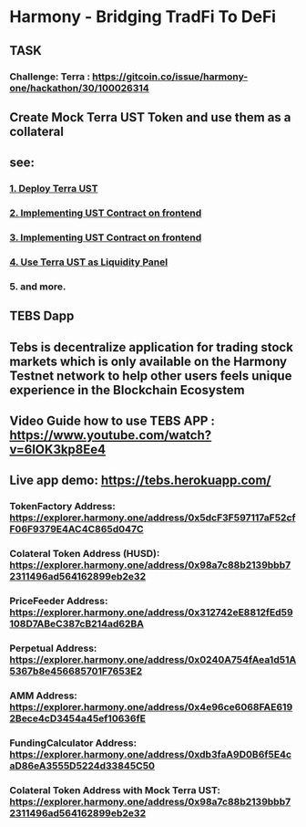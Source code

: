 
# Harmony - Bridging TradFi To DeFi

## TASK 
### Challenge: Terra : https://gitcoin.co/issue/harmony-one/hackathon/30/100026314

## **Create Mock Terra UST Token and use them as a collateral**

## see: 

### [1. Deploy Terra UST](https://github.com/FortEVE-Team/harmony-hack/blob/9df9282ea76b33c9194cc40cbfafb97d1e0ad6d8/contracts/migrations/2_deploy_contracts.js#L25)

### [2. Implementing UST Contract on frontend](https://github.com/FortEVE-Team/harmony-hack/blob/9df9282ea76b33c9194cc40cbfafb97d1e0ad6d8/frontend/src/hooks/useContracts.js#L17)

### [3. Implementing UST Contract on frontend](https://github.com/FortEVE-Team/harmony-hack/blob/9df9282ea76b33c9194cc40cbfafb97d1e0ad6d8/frontend/src/hooks/useERC20.js#L11)

### [4. Use Terra UST as Liquidity Panel](https://github.com/FortEVE-Team/harmony-hack/blob/9df9282ea76b33c9194cc40cbfafb97d1e0ad6d8/frontend/src/components/Trade/LiquidityPanel.js#L53)

### 5. and more.


## **TEBS Dapp**
## Tebs is decentralize application for trading stock markets which is only available on the Harmony Testnet network to help other users feels unique experience in the Blockchain Ecosystem


## Video Guide how to use TEBS APP : https://www.youtube.com/watch?v=6lOK3kp8Ee4


## Live app demo: https://tebs.herokuapp.com/


### **TokenFactory Address:** https://explorer.harmony.one/address/0x5dcF3F597117aF52cfF06F9379E4AC4C865d047C


### **Colateral Token Address (HUSD):** https://explorer.harmony.one/address/0x98a7c88b2139bbb72311496ad564162899eb2e32


### **PriceFeeder Address:** https://explorer.harmony.one/address/0x312742eE8812fEd59108D7ABeC387cB214ad62BA


### **Perpetual Address:** https://explorer.harmony.one/address/0x0240A754fAea1d51A5367b8e456685701F7653E2


### **AMM Address:** https://explorer.harmony.one/address/0x4e96ce6068FAE6192Bece4cD3454a45ef10636fE


### **FundingCalculator Address:** https://explorer.harmony.one/address/0xdb3faA9D0B6f5E4caD86eA3555D5224d33845C50


### **Colateral Token Address with Mock Terra UST:** https://explorer.harmony.one/address/0x98a7c88b2139bbb72311496ad564162899eb2e32

